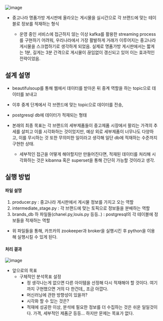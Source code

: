 
 ![image](https://user-images.githubusercontent.com/76681523/207795887-6ed61a30-ba16-4a6a-a576-713d5cdbc0c6.png)


- 중고나라 명품가방 게시판에 올라오는 게시물을 실시간으로 각 브랜드에 맞는 테이블로 정보를 적재하는 형식

  - 운영 중인 서비스에 접근하지 않는 이상 kafka를 활용한 streaming process를 구현하기 어려워, 우리나라에서 가장 활발하게 거래가 이루어지는 중고나라 게시물을 스크랩하기로 생각하게 되었음. 실제로 명품가방 게시판에서는 짧게는 1분, 길게는 3분 간격으로 게시물이 끊임없이 갱신되고 있어 이는 효과적인 전략이었음. 


## 설계 설명

- beautifulsoup를 통해 웹에서 데이터를 받아온 뒤 중계 역할을 하는 topic으로 데이터를 보내고
- 이후 중계 단계에서 각 브랜드에 맞는 topic으로 데이터를 전송, 
- postgresql db에 데이터가 적재되는 형태


- 본래의 최종 목표는 각 브랜드의 세부제품들이 중고제품 시장에서 팔리는 가격의 추세를 살피고 이를 시각화하는 것이었지만, 예상 외로 세부제품이 너무나도 다양하고, 이를 무시하는 것 또한 무의미한 일이라고 생각해 일단 db에 적재하는 수준까지 구현한 상태.
  - 세부적인 접근을 어떻게 해야할지만 만들어진다면, 적재된 데이터를 처리해 시각화하는 것은 kibanna 혹은 superset을 통해 간단히 가능할 것이라고 생각.
 
 
 ## 실행 방법
 
 #### 파일 설명
 1. producer.py : 중고나라 게시판에서 게시물 정보를 가지고 오는 역할
 2. intermediate_stage.py : 각 브랜드에 맞는 토픽으로 정보들을 분배하는 역할
 3. brands_db 하 파일들(chanel.py,louis.py 등등..) : postgresql의 각 테이블에 정보들을 적재하는 역할
 
 - 위 파일들을 통해, 카프카의 zookeeper과 broker을 실행시킨 후 python을 이용해 실행시킬 수 있게 된다. 

#### 처리 결과
![image](https://user-images.githubusercontent.com/76681523/193805623-43ea1584-3d32-4392-8c34-756b0210fe4b.png)


- 앞으로의 목표
  - 구체적인 분석목표 설정
    - 정 생각나는게 없으면 다른 아이템을 선정해 다시 적재해야 할 것이다. 여기까지 구현했으면 거의 다 한건데,, 조금 아깝다.
    - 머신러닝에 관한 방향성이 있을까? 
    - 시각화 할 수 있는 것은?
    - 적재에 성공한 이상, 분석에 필요한 정보를 더 수집하는 것은 쉬운 일일것이다. 가격, 세부적인 제품군 등등... 하지만 문제는 목표가 없다. 
